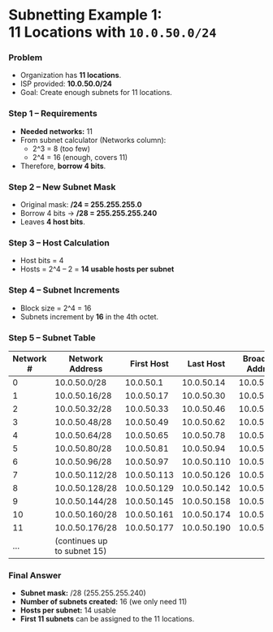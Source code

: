 # Subnetting Example 1:<br>11 Locations with `10.0.50.0/24`

### Problem
- Organization has **11 locations**.
- ISP provided: **10.0.50.0/24**
- Goal: Create enough subnets for 11 locations.

### Step 1 – Requirements
- **Needed networks:** 11
- From subnet calculator (Networks column):
  - 2^3 = 8 (too few)
  - 2^4 = 16 (enough, covers 11)
- Therefore, **borrow 4 bits**.

### Step 2 – New Subnet Mask
- Original mask: **/24 = 255.255.255.0**
- Borrow 4 bits → **/28 = 255.255.255.240**
- Leaves **4 host bits**.

### Step 3 – Host Calculation
- Host bits = 4
- Hosts = 2^4 – 2 = **14 usable hosts per subnet**

### Step 4 – Subnet Increments
- Block size = 2^4 = 16
- Subnets increment by **16** in the 4th octet.

### Step 5 – Subnet Table
| Network # | Network Address             | First Host  | Last Host   | Broadcast Address |
| --------- | --------------------------- | ----------- | ----------- | ----------------- |
| 0         | 10.0.50.0/28                | 10.0.50.1   | 10.0.50.14  | 10.0.50.15        |
| 1         | 10.0.50.16/28               | 10.0.50.17  | 10.0.50.30  | 10.0.50.31        |
| 2         | 10.0.50.32/28               | 10.0.50.33  | 10.0.50.46  | 10.0.50.47        |
| 3         | 10.0.50.48/28               | 10.0.50.49  | 10.0.50.62  | 10.0.50.63        |
| 4         | 10.0.50.64/28               | 10.0.50.65  | 10.0.50.78  | 10.0.50.79        |
| 5         | 10.0.50.80/28               | 10.0.50.81  | 10.0.50.94  | 10.0.50.95        |
| 6         | 10.0.50.96/28               | 10.0.50.97  | 10.0.50.110 | 10.0.50.111       |
| 7         | 10.0.50.112/28              | 10.0.50.113 | 10.0.50.126 | 10.0.50.127       |
| 8         | 10.0.50.128/28              | 10.0.50.129 | 10.0.50.142 | 10.0.50.143       |
| 9         | 10.0.50.144/28              | 10.0.50.145 | 10.0.50.158 | 10.0.50.159       |
| 10        | 10.0.50.160/28              | 10.0.50.161 | 10.0.50.174 | 10.0.50.175       |
| 11        | 10.0.50.176/28              | 10.0.50.177 | 10.0.50.190 | 10.0.50.191       |
| …         | (continues up to subnet 15) |             |             |                   |

### Final Answer
- **Subnet mask:** /28 (255.255.255.240)
- **Number of subnets created:** 16 (we only need 11)
- **Hosts per subnet:** 14 usable
- **First 11 subnets** can be assigned to the 11 locations.
